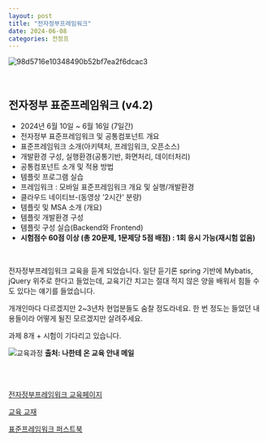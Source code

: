 ```yaml
---
layout: post
title: "전자정부프레임워크"
date: 2024-06-08
categories: 전정프
---
```

![98d5716e10348490b52bf7ea2f6dcac3](https://github.com/ymind14563/ymind14563.github.io/assets/163737600/4d949f3c-4f1f-4062-8dd4-6566360e2d21)

<br>

 ## <b>전자정부 표준프레임워크 (v4.2)</b>



* 2024년 6월 10일 ~ 6월 16일 (7일간)
* 전자정부 표준프레임워크 및 공통컴포넌트 개요
* 표준프레임워크 소개(아키텍처, 프레임워크, 오픈소스)
* 개발환경 구성, 실행환경(공통기반, 화면처리, 데이터처리)
* 공통컴포넌트 소개 및 적용 방법
* 템플릿 프로그램 실습
* 프레임워크 : 모바일 표준프레임워크 개요 및 실행/개발환경
* 클라우드 네이티브-(동영상 '2시간' 분량)
* ​​​​​​​템플릿 및 MSA 소개 (개요)
* ​​​​​​​템플릿 개발환경 구성
* 템플릿 구성 실습​​​​​​​(Backend와 Frontend) 
* **시험점수 60점 이상 (총 20문제, 1문제당 5점 배점)  : 1회 응시 가능(재시험 없음)**

<br>

전자정부프레임워크 교육을 듣게 되었습니다.
일단 듣기론 spring 기반에 Mybatis, jQuery 위주로 한다고 들었는데, 교육기간 치고는 절대 적지 않은 양을 배워서 힘들 수도 있다는 얘기를 들었습니다. <br>

개개인마다 다르겠지만 2~3년차 현업분들도 숨찰 정도라네요.
한 번 정도는 들었던 내용들이라 어떻게 될진 모르겠지만
살려주세요. <br>

과제 8개 + 시험이 기다리고 있습니다.
<br>

![교육과정](https://github.com/ymind14563/ymind14563.github.io/assets/163737600/2a144cd2-601d-48ea-8dee-f17740d75512)
**출처: 나한테 온 교육 안내 메일**

<br>
<br>

[전자정부프레임워크 교육페이지](https://www.egovframe.go.kr/home/eduinfo/eduinfoRead.do?pagerOffset=0&searchKey=&searchValue=&menuNo=64&eduId=EDU_0000000000001190)

[교육 교재](https://www.egovframe.go.kr/home/ntt/nttRead.do?pagerOffset=0&searchKey=&searchValue=&menuNo=65&bbsId=4&nttId=1750)

[표준프레임워크 퍼스트북](https://www.egovframe.go.kr/home/ntt/nttRead.do?menuNo=65&bbsId=4&nttId=1449)